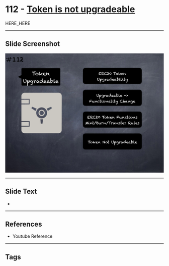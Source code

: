 # 112 - [Token is not upgradeable](Token%20is%20not%20upgradeable.md)

HERE_HERE

___
## Slide Screenshot
![0112.png](../images/pitfalls_and_best_practices201/112.png)
___
## Slide Text
- 
___
## References
- Youtube Reference
___
## Tags
